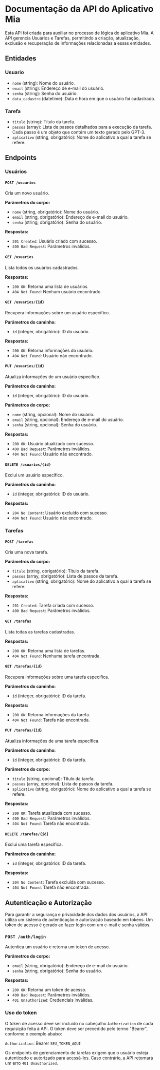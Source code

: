 # Documentação da API do Aplicativo Mia

Esta API foi criada para auxiliar no processo de lógica do aplicativo Mia. A API gerencia Usuários e Tarefas, permitindo a criação, atualização, exclusão e recuperação de informações relacionadas a essas entidades.

## Entidades

### Usuario
- `nome` (string): Nome do usuário.
- `email` (string): Endereço de e-mail do usuário.
- `senha` (string): Senha do usuário.
- `data_cadastro` (datetime): Data e hora em que o usuário foi cadastrado.

### Tarefa
- `titulo` (string): Título da tarefa.
- `passos` (array): Lista de passos detalhados para a execução da tarefa. Cada passo é um objeto que contém um texto gerado pelo GPT-3.
- `aplicativo` (string, obrigatório): Nome do aplicativo a qual a tarefa se refere.

## Endpoints

### Usuários

#### `POST /usuarios`
Cria um novo usuário.

**Parâmetros do corpo:**
- `nome` (string, obrigatório): Nome do usuário.
- `email` (string, obrigatório): Endereço de e-mail do usuário.
- `senha` (string, obrigatório): Senha do usuário.

**Respostas:**
- `201 Created`: Usuário criado com sucesso.
- `400 Bad Request`: Parâmetros inválidos.

#### `GET /usuarios`
Lista todos os usuários cadastrados.

**Respostas:**
- `200 OK`: Retorna uma lista de usuários.
- `404 Not Found`: Nenhum usuário encontrado.

#### `GET /usuarios/{id}`
Recupera informações sobre um usuário específico.

**Parâmetros do caminho:**
- `id` (integer, obrigatório): ID do usuário.

**Respostas:**
- `200 OK`: Retorna informações do usuário.
- `404 Not Found`: Usuário não encontrado.

#### `PUT /usuarios/{id}`
Atualiza informações de um usuário específico.

**Parâmetros do caminho:**
- `id` (integer, obrigatório): ID do usuário.

**Parâmetros do corpo:**
- `nome` (string, opcional): Nome do usuário.
- `email` (string, opcional): Endereço de e-mail do usuário.
- `senha` (string, opcional): Senha do usuário.

**Respostas:**
- `200 OK`: Usuário atualizado com sucesso.
- `400 Bad Request`: Parâmetros inválidos.
- `404 Not Found`: Usuário não encontrado.

#### `DELETE /usuarios/{id}`
Exclui um usuário específico.

**Parâmetros do caminho:**
- `id` (integer, obrigatório): ID do usuário.

**Respostas:**
- `204 No Content`: Usuário excluído com sucesso.
- `404 Not Found`: Usuário não encontrado.

### Tarefas

#### `POST /tarefas`
Cria uma nova tarefa.

**Parâmetros do corpo:**
- `titulo` (string, obrigatório): Título da tarefa.
- `passos` (array, obrigatório): Lista de passos da tarefa.
- `aplicativo` (string, obrigatório): Nome do aplicativo a qual a tarefa se refere.

**Respostas:**
- `201 Created`: Tarefa criada com sucesso.
- `400 Bad Request`: Parâmetros inválidos.

#### `GET /tarefas`
Lista todas as tarefas cadastradas.

**Respostas:**
- `200 OK`: Retorna uma lista de tarefas.
- `404 Not Found`: Nenhuma tarefa encontrada.

#### `GET /tarefas/{id}`
Recupera informações sobre uma tarefa específica.

**Parâmetros do caminho:**
- `id` (integer, obrigatório): ID da tarefa.

**Respostas:**
- `200 OK`: Retorna informações da tarefa.
- `404 Not Found`: Tarefa não encontrada.

#### `PUT /tarefas/{id}`
Atualiza informações de uma tarefa específica.

**Parâmetros do caminho:**
- `id` (integer, obrigatório): ID da tarefa.

**Parâmetros do corpo:**
- `titulo` (string, opcional): Título da tarefa.
- `passos` (array, opcional): Lista de passos da tarefa.
- `aplicativo` (string, obrigatório): Nome do aplicativo a qual a tarefa se refere.

**Respostas:**
- `200 OK`: Tarefa atualizada com sucesso.
- `400 Bad Request`: Parâmetros inválidos.
- `404 Not Found`: Tarefa não encontrada.

#### `DELETE /tarefas/{id}`
Exclui uma tarefa específica.

**Parâmetros do caminho:**
- `id` (integer, obrigatório): ID da tarefa.

**Respostas:**
- `204 No Content`: Tarefa excluída com sucesso.
- `404 Not Found`: Tarefa não encontrada.

## Autenticação e Autorização

Para garantir a segurança e privacidade dos dados dos usuários, a API utiliza um sistema de autenticação e autorização baseado em tokens. Um token de acesso é gerado ao fazer login com um e-mail e senha válidos.

### `POST /auth/login`
Autentica um usuário e retorna um token de acesso.

**Parâmetros do corpo:**
- `email` (string, obrigatório): Endereço de e-mail do usuário.
- `senha` (string, obrigatório): Senha do usuário.

**Respostas:**
- `200 OK`: Retorna um token de acesso.
- `400 Bad Request`: Parâmetros inválidos.
- `401 Unauthorized`: Credenciais inválidas.

### Uso do token

O token de acesso deve ser incluído no cabeçalho `Authorization` de cada requisição feita à API. O token deve ser precedido pelo termo "Bearer", conforme o exemplo abaixo:

`Authorization`: Bearer `SEU_TOKEN_AQUI`

Os endpoints de gerenciamento de tarefas exigem que o usuário esteja autenticado e autorizado para acessá-los. Caso contrário, a API retornará um erro `401 Unauthorized`.



